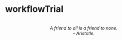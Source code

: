 # workflowTrial
<!-- QUOTE:START -->
<p align="center"><br><i>A friend to all is a friend to none.</i><br><i>– Aristotle.</i><br></p>
<!-- QUOTE:END -->

